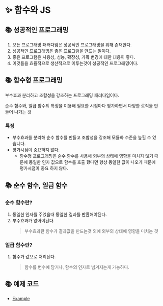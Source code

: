 # ✨ 함수와 JS

## 📚 성공적인 프로그래밍

1. 모든 프로그래밍 패러다임은 성공적인 프로그래밍을 위해 존재한다.
2. 성공적인 프로그래밍은 좋은 프로그램을 만드는 일이다.
3. 좋은 프로그램은 사용성, 성능, 확장성, 기획 변경에 대한 대응이 좋다.
4. 이것들을 효율적으로 생산적으로 이루는것이 성공적인 프로그래밍이다.

## 📚 함수형 프로그래밍

부수효과 분리하고 조합성을 강조하는 프로그래밍 패러다임이다.

순수 함수와, 일급 함수의 특징을 이용해 필요한 시점마다 평가하면서 다양한 로직을 만들어 나가는 것

### 특징

- 부수효과를 분리해 순수 함수를 만들고 조합성을 강조해 모듈화 수준을 높힐 수 있습니다.
- 평가시점이 중요하지 않다.
  - 함수형 프로그래밍은 순수 함수를 사용해 외부의 상태에 영향을 미치지 않기 때문에 동일한 인자 값으로 함수를 호출 했다면 항상 동일한 값이 나오기 때문에 평가시점이 중요 하지 않다.

## 📚 순수 함수, 일급 함수

### 순수 함수란?

1. 동일한 인자를 주었을때 동일한 결과를 반환해야된다.
2. 부수효과가 없어야된다.
   > 부수효과란 함수가 결과값을 만드는것 외에 외부의 상태에 영향을 미치는 것

### 일급 함수란?

1. 함수가 값으로 처리된다.
   > 함수를 변수에 담거나, 함수의 인자로 넘겨지는게 가능하다.

## 📚 예제 코드

- [Example](./index.js)
